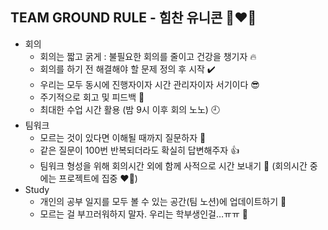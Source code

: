 
## TEAM GROUND RULE - 힘찬 유니콘 🦄❤️‍🔥


- 회의
    - 회의는 짧고 굵게 : 불필요한 회의를 줄이고 건강을 챙기자 🔥
    - 회의를 하기 전 해결해야 할 문제 정의 후 시작 ✔️
    - 우리는 모두 동시에 진행자이자 시간 관리자이자 서기이다 😎
    - 주기적으로 회고 및 피드백 🙌
    - 최대한 수업 시간 활용 (밤 9시 이후 회의 노노) 🕘
- 팀워크
    - 모르는 것이 있다면 이해될 때까지 질문하자 🤝
    - 같은 질문이 100번 반복되더라도 확실히 답변해주자 👍
    - 팀워크 형성을 위해 회의시간 외에 함께 사적으로 시간 보내기 💖 (회의시간 중에는 프로젝트에 집중 ❤️‍🔥)
- Study
    - 개인의 공부 일지를 모두 볼 수 있는 공간(팀 노션)에 업데이트하기 📝
    - 모르는 걸 부끄러워하지 말자. 우리는 학부생인걸…ㅠㅠ 🥔

<!--

**Here are some ideas to get you started:**

🙋‍♀️ A short introduction - what is your organization all about?
🌈 Contribution guidelines - how can the community get involved?
👩‍💻 Useful resources - where can the community find your docs? Is there anything else the community should know?
🍿 Fun facts - what does your team eat for breakfast?
🧙 Remember, you can do mighty things with the power of [Markdown](https://docs.github.com/github/writing-on-github/getting-started-with-writing-and-formatting-on-github/basic-writing-and-formatting-syntax)
-->
